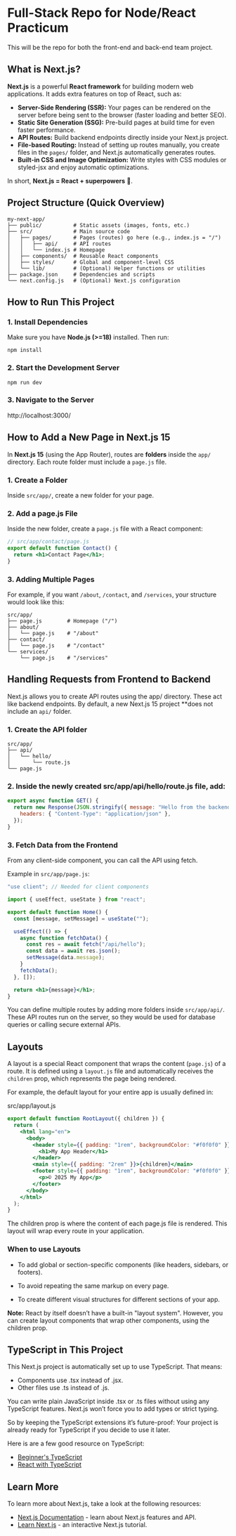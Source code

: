 # Full-Stack Repo for Node/React Practicum

This will be the repo for both the front-end and back-end team project.

## What is Next.js?

**Next.js** is a powerful **React framework** for building modern web applications. It adds extra features on top of React, such as:

- **Server-Side Rendering (SSR):** Your pages can be rendered on the server before being sent to the browser (faster loading and better SEO).
- **Static Site Generation (SSG):** Pre-build pages at build time for even faster performance.
- **API Routes:** Build backend endpoints directly inside your Next.js project.
- **File-based Routing:** Instead of setting up routes manually, you create files in the `pages/` folder, and Next.js automatically generates routes.
- **Built-in CSS and Image Optimization:** Write styles with CSS modules or styled-jsx and enjoy automatic optimizations.

In short, **Next.js = React + superpowers** 🚀.

## **Project Structure (Quick Overview)**

```
my-next-app/
├── public/          # Static assets (images, fonts, etc.)
├── src/             # Main source code
│   ├── pages/       # Pages (routes) go here (e.g., index.js = "/")
│   │   ├── api/     # API routes
│   │   └── index.js # Homepage
│   ├── components/  # Reusable React components
│   ├── styles/      # Global and component-level CSS
│   └── lib/         # (Optional) Helper functions or utilities
├── package.json     # Dependencies and scripts
└── next.config.js   # (Optional) Next.js configuration
```

## How to Run This Project

### **1. Install Dependencies**
Make sure you have **Node.js (>=18)** installed. Then run:

`npm install`

### **2. Start the Development Server**

`npm run dev`

### **3. Navigate to the Server**

http://localhost:3000/


## How to Add a New Page in Next.js 15

In **Next.js 15** (using the App Router), routes are **folders** inside the `app/` directory. Each route folder must include a `page.js` file.

### **1. Create a Folder**
Inside `src/app/`, create a new folder for your page.

### **2. Add a page.js File**
Inside the new folder, create a `page.js` file with a React component:

```jsx
// src/app/contact/page.js
export default function Contact() {
  return <h1>Contact Page</h1>;
}
```

### **3. Adding Multiple Pages**

For example, if you want `/about`, `/contact`, and `/services`, your structure would look like this:

```
src/app/
├── page.js        # Homepage ("/")
├── about/
│   └── page.js    # "/about"
├── contact/
│   └── page.js    # "/contact"
└── services/
    └── page.js    # "/services"
```

## Handling Requests from Frontend to Backend

Next.js allows you to create API routes using the app/ directory. These act like backend endpoints. By default, a new Next.js 15 project **does not include an `api/` folder.  

### **1. Create the API folder**

```
src/app/
├── api/
│   └── hello/
│       └── route.js
└── page.js
```

### **2. Inside the newly created src/app/api/hello/route.js file, add:**

```jsx
export async function GET() {
  return new Response(JSON.stringify({ message: "Hello from the backend!" }), {
    headers: { "Content-Type": "application/json" },
  });
}
```

### **3. Fetch Data from the Frontend**

From any client-side component, you can call the API using fetch.

Example in `src/app/page.js`:

```jsx
"use client"; // Needed for client components

import { useEffect, useState } from "react";

export default function Home() {
  const [message, setMessage] = useState("");

  useEffect(() => {
    async function fetchData() {
      const res = await fetch("/api/hello");
      const data = await res.json();
      setMessage(data.message);
    }
    fetchData();
  }, []);

  return <h1>{message}</h1>;
}
```

You can define multiple routes by adding more folders inside `src/app/api/`.
These API routes run on the server, so they would be used for database queries or calling secure external APIs.

## Layouts

A layout is a special React component that wraps the content (`page.js`) of a route. It is defined using a `layout.js` file and automatically receives the `children` prop, which represents the page being rendered.

For example, the default layout for your entire app is usually defined in:

src/app/layout.js

```jsx
export default function RootLayout({ children }) {
  return (
    <html lang="en">
      <body>
        <header style={{ padding: "1rem", backgroundColor: "#f0f0f0" }}>
          <h1>My App Header</h1>
        </header>
        <main style={{ padding: "2rem" }}>{children}</main>
        <footer style={{ padding: "1rem", backgroundColor: "#f0f0f0" }}>
          <p>© 2025 My App</p>
        </footer>
      </body>
    </html>
  );
}
```

The children prop is where the content of each page.js file is rendered.
This layout will wrap every route in your application.

### When to use Layouts

 - To add global or section-specific components (like headers, sidebars, or footers).

 - To avoid repeating the same markup on every page.

 - To create different visual structures for different sections of your app.

**Note:** React by itself doesn’t have a built-in "layout system". However, you can create layout components that wrap other components, using the children prop.

## TypeScript in This Project

This Next.js project is automatically set up to use TypeScript. That means:

 - Components use .tsx instead of .jsx.
 - Other files use .ts instead of .js.

 You can write plain JavaScript inside .tsx or .ts files without using any TypeScript features. Next.js won’t force you to add types or strict typing. 

 So by keeping the TypeScript extensions it’s future-proof: Your project is already ready for TypeScript if you decide to use it later.

 Here is are a few good resource on TypeScript:

 - [Beginner's TypeScript](https://www.totaltypescript.com/tutorials/beginners-typescript)
 - [React with TypeScript](https://www.totaltypescript.com/tutorials/react-with-typescript?utm_source=chatgpt.com)

## Learn More

To learn more about Next.js, take a look at the following resources:

- [Next.js Documentation](https://nextjs.org/docs) - learn about Next.js features and API.
- [Learn Next.js](https://nextjs.org/learn) - an interactive Next.js tutorial.